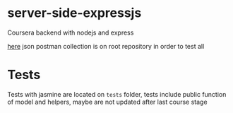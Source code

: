 # server-side-expressjs
Coursera backend with nodejs and express

[here](bikes.postman_collection) json postman collection is on root repository in order to test all

# Tests
Tests with jasmine are located on `tests` folder, tests include public function of model and helpers, maybe are not updated after last course stage

